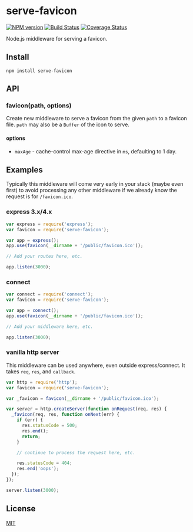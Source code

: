 # serve-favicon

[![NPM version](https://badge.fury.io/js/serve-favicon.svg)](http://badge.fury.io/js/serve-favicon)
[![Build Status](https://travis-ci.org/expressjs/serve-favicon.svg?branch=master)](https://travis-ci.org/expressjs/serve-favicon)
[![Coverage Status](https://img.shields.io/coveralls/expressjs/serve-favicon.svg?branch=master)](https://coveralls.io/r/expressjs/serve-favicon)

Node.js middleware for serving a favicon.

## Install

    npm install serve-favicon

## API

### favicon(path, options)

Create new middleware to serve a favicon from the given `path` to a favicon file.
`path` may also be a `Buffer` of the icon to serve.

#### options

  - `maxAge` - cache-control max-age directive in `ms`, defaulting to 1 day.

## Examples

Typically this middleware will come very early in your stack (maybe even first) to avoid processing any other middleware if we already know the request is for `/favicon.ico`.

### express 3.x/4.x

```javascript
var express = require('express');
var favicon = require('serve-favicon');

var app = express();
app.use(favicon(__dirname + '/public/favicon.ico'));

// Add your routes here, etc.

app.listen(3000);
```

### connect

```javascript
var connect = require('connect');
var favicon = require('serve-favicon');

var app = connect();
app.use(favicon(__dirname + '/public/favicon.ico'));

// Add your middleware here, etc.

app.listen(3000);
```

### vanilla http server

This middleware can be used anywhere, even outside express/connect. It takes `req`, `res`, and `callback`.

```javascript
var http = require('http');
var favicon = require('serve-favicon');

var _favicon = favicon(__dirname + '/public/favicon.ico');

var server = http.createServer(function onRequest(req, res) {
  _favicon(req, res, function onNext(err) {
    if (err) {
      res.statusCode = 500;
      res.end();
      return;
    }

    // continue to process the request here, etc.

    res.statusCode = 404;
    res.end('oops');
  });
});

server.listen(3000);
```

## License

[MIT](LICENSE)
